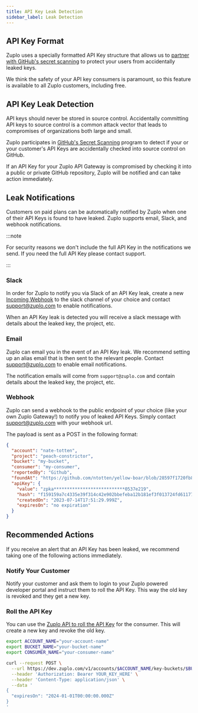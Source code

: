 ```yaml
---
title: API Key Leak Detection
sidebar_label: Leak Detection
---
```


## API Key Format

Zuplo uses a specially formatted API Key structure that allows us to
[partner with GitHub's secret scanning](https://github.blog/changelog/2022-07-13-zuplo-is-now-a-github-secret-scanning-partner/)
to protect your users from accidentally leaked keys.

We think the safety of your API key consumers is paramount, so this feature is
available to all Zuplo customers, including free.

## API Key Leak Detection

API keys should never be stored in source control. Accidentally committing API
keys to source control is a common attack vector that leads to compromises of
organizations both large and small.

Zuplo participates in
[GitHub's Secret Scanning](https://docs.github.com/en/code-security/secret-scanning/about-secret-scanning)
program to detect if your or your customer's API Keys are accidentally checked
into source control on GitHub.

If an API Key for your Zuplo API Gateway is compromised by checking it into a
public or private GitHub repository, Zuplo will be notified and can take action
immediately.

## Leak Notifications

Customers on paid plans can be automatically notified by Zuplo when one of their
API Keys is found to have leaked. Zuplo supports email, Slack, and webhook
notifications.

:::note

For security reasons we don't include the full API Key in the notifications we
send. If you need the full API Key please contact support.

:::

### Slack

In order for Zuplo to notify you via Slack of an API Key leak, create a new
[Incoming Webhook](https://api.slack.com/messaging/webhooks) to the slack
channel of your choice and contact support@zuplo.com to enable notifications.

When an API Key leak is detected you will receive a slack message with details
about the leaked key, the project, etc.

### Email

Zuplo can email you in the event of an API Key leak. We recommend setting up an
alias email that is then sent to the relevant people. Contact support@zuplo.com
to enable email notifications.

The notification emails will come from `support@zuplo.com` and contain details
about the leaked key, the project, etc.

### Webhook

Zuplo can send a webhook to the public endpoint of your choice (like your own
Zuplo Gateway!) to notify you of leaked API Keys. Simply contact
support@zuplo.com with your webhook url.

The payload is sent as a POST in the following format:

```json
{
  "account": "nate-totten",
  "project": "peach-constrictor",
  "bucket": "my-bucket",
  "consumer": "my-consumer",
  "reportedBy": "Github",
  "foundAt": "https://github.com/ntotten/yellow-boar/blob/28597f1720fb8f5eafd7e5e68aceab2f3754e970/README.md",
  "apiKey": {
    "value": "zpka***************************0537e219",
    "hash": "f159159a7c4335e39f314c42e902bbefeba12b181ef3f013724fd61177616a08",
    "createdOn": "2023-07-14T17:51:29.999Z",
    "expiresOn": "no expiration"
  }
}
```

## Recommended Actions

If you receive an alert that an API Key has been leaked, we recommend taking one
of the following actions immediately.

### Notify Your Customer

Notify your customer and ask them to login to your Zuplo powered developer
portal and instruct them to roll the API Key. This way the old key is revoked
and they get a new key.

### Roll the API Key

You can use the
[Zuplo API to roll the API Key](https://dev.zuplo.com/docs/routes#roll-consumer-keys)
for the consumer. This will create a new key and revoke the old key.

```bash
export ACCOUNT_NAME="your-account-name"
export BUCKET_NAME="your-bucket-name"
export CONSUMER_NAME="your-consumer-name"

curl --request POST \
  --url https://dev.zuplo.com/v1/accounts/$ACCOUNT_NAME/key-buckets/$BUCKET_NAME/consumers/$CONSUMER_NAME/roll-key \
  --header 'Authorization: Bearer YOUR_KEY_HERE' \
  --header 'Content-Type: application/json' \
  --data '
{
  "expiresOn": "2024-01-01T00:00:00.000Z"
}
'
```
